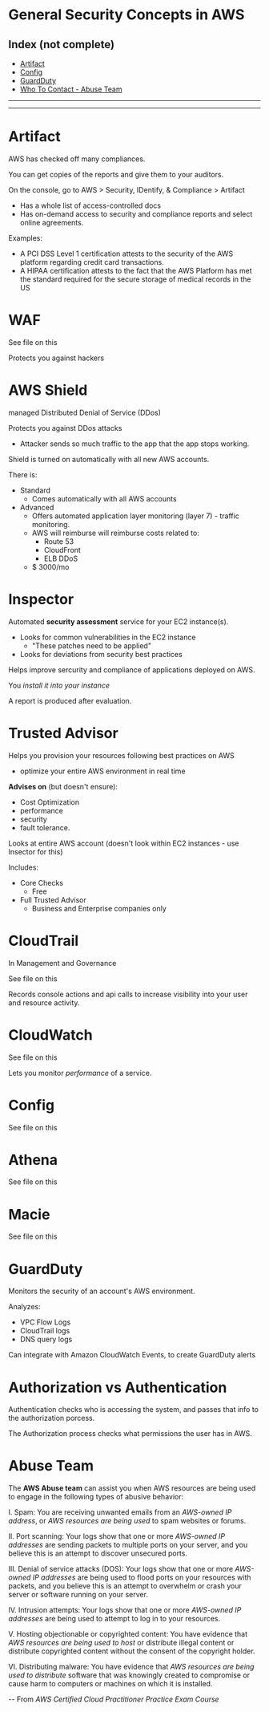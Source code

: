 # General Security Concepts in AWS

## Index (not complete)

* [Artifact](#Artifact)
* [Config](#Config)
* [GuardDuty](#GuardDuty)
* [Who To Contact - Abuse Team](#Abuse-Team)

-----------
-----------

# Artifact

AWS has checked off many compliances.

You can get copies of the reports and give them to your auditors.

On the console, go to AWS > Security, IDentify, & Compliance > Artifact

* Has a whole list of access-controlled docs
* Has on-demand access to security and compliance reports and select online agreements. 

Examples: 

* A PCI DSS Level 1 certification attests to the security of the AWS platform regarding credit card transactions.
* A HIPAA certification attests to the fact that the AWS Platform has met the standard required for the secure storage of medical records in the US

# WAF

See file on this

Protects you against hackers

# AWS Shield

managed Distributed Denial of Service (DDos)

Protects you against DDos attacks

* Attacker sends so much traffic to the app that the app stops working.

Shield is turned on automatically with all new AWS accounts.

There is:

* Standard
  * Comes automatically with all AWS accounts
* Advanced
  * Offers automated application layer monitoring (layer 7) - traffic monitoring.
  * AWS will reimburse will reimburse costs related to:
    * Route 53
    * CloudFront 
    * ELB DDoS
  * $ 3000/mo

# Inspector

Automated **security assessment** service for your EC2 instance(s).

* Looks for common vulnerabilities in the EC2 instance
  * "These patches need to be applied"
* Looks for deviations from security best practices

Helps improve sercurity and compliance of applications deployed on AWS. 

You *install it into your instance*

A report is produced after evaluation.

# Trusted Advisor

Helps you provision your resources following best practices on AWS

* optimize your entire AWS environment in real time

**Advises on** (but doesn't ensure):

* Cost Optimization
* performance
* security
* fault tolerance.

Looks at entire AWS account (doesn't look within EC2 instances - use Insector for this)

Includes:

* Core Checks
  * Free
* Full Trusted Advisor
  * Business and Enterprise companies only

# CloudTrail

In Management and Governance

See file on this

Records console actions and api calls to increase visibility into your user and resource activity. 

# CloudWatch

See file on this

Lets you monitor *performance* of a service.

# Config

See file on this

# Athena

See file on this

# Macie 

See file on this

# GuardDuty

Monitors the security of an account's AWS environment.

Analyzes:

* VPC Flow Logs
* CloudTrail logs 
* DNS query logs

Can integrate with Amazon CloudWatch Events, to create GuardDuty alerts

# Authorization vs Authentication

Authentication checks who is accessing the system, and passes that info to the authorization porcess.

The Authorization process checks what permissions the user has in AWS.

# Abuse Team

 The **AWS Abuse team** can assist you when AWS resources are being used to engage in the following types of abusive behavior:

I. Spam: You are receiving unwanted emails from an *AWS-owned IP address*, or *AWS resources are being used* to spam websites or forums.

II. Port scanning: Your logs show that one or more *AWS-owned IP addresses* are sending packets to multiple ports on your server, and you believe this is an attempt to discover unsecured ports.

III. Denial of service attacks (DOS): Your logs show that one or more *AWS-owned IP addresses* are being used to flood ports on your resources with packets, and you believe this is an attempt to overwhelm or crash your server or software running on your server.

IV. Intrusion attempts: Your logs show that one or more *AWS-owned IP addresses* are being used to attempt to log in to your resources.

V. Hosting objectionable or copyrighted content: You have evidence that *AWS resources are being used to host* or distribute illegal content or distribute copyrighted content without the consent of the copyright holder.

VI. Distributing malware: You have evidence that *AWS resources are being used to distribute* software that was knowingly created to compromise or cause harm to computers or machines on which it is installed.

-- From *AWS Certified Cloud Practitioner Practice Exam Course*

